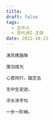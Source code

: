 ```yaml
---
title: 
draft: false
tags:
  - 云中火
  - 现代诗I-主体
date: 2022-10-23
---
```

	清风携路降
	
	落羽成光
	
	心意同行，踏空去
	
	无中生足迹。
	
	凉水涤字句
	
	一步一阶梯。